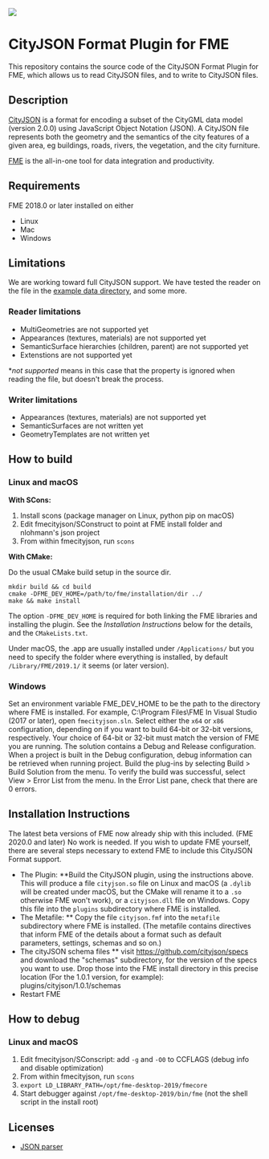 
![](https://homepage.tudelft.nl/23t4p/images/cityjson-fme.jpg)

# CityJSON Format Plugin for FME

This repository contains the source code of the CityJSON Format Plugin for FME, which allows us to read CityJSON files, and to write to CityJSON files.

## Description

[CityJSON](https://www.cityjson.org) is a format for encoding a subset of the CityGML data model (version 2.0.0) using JavaScript Object Notation (JSON). 
A CityJSON file represents both the geometry and the semantics of the city features of a given area, eg buildings, roads, rivers, the vegetation, and the city furniture.

[FME](https://www.safe.com) is the all-in-one tool for data integration and productivity.

## Requirements
FME 2018.0 or later installed on either
* Linux
* Mac
* Windows

## Limitations
We are working toward full CityJSON support. 
We have tested the reader on the file in the [example data directory](https://github.com/safesoftware/fme-CityJSON/tree/master/example_data), and some more.

### Reader limitations

  - MultiGeometries are not supported yet
  - Appearances (textures, materials) are not supported yet
  - SemanticSurface hierarchies (children, parent) are not supported yet
  - Extenstions are not supported yet

\**not supported* means in this case that the property is ignored when reading the file, but doesn't break the process.

### Writer limitations

  - Appearances (textures, materials) are not supported yet
  - SemanticSurfaces are not written yet
  - GeometryTemplates are not written yet


## How to build

### Linux and macOS

**With SCons:**

1. Install scons (package manager on Linux, python pip on macOS)
2. Edit fmecityjson/SConstruct to point at FME install folder and nlohmann's json project
3. From within fmecityjson, run `scons`

**With CMake:**

Do the usual CMake build setup in the source dir.
```
mkdir build && cd build
cmake -DFME_DEV_HOME=/path/to/fme/installation/dir ../
make && make install
```
The option `-DFME_DEV_HOME` is required for both linking the FME libraries and installing the plugin. See the *Installation Instructions* below for the details, and the `CMakeLists.txt`.

Under macOS, the .app are usually installed under `/Applications/` but you need to specify the folder where everything is installed, by default `/Library/FME/2019.1/` it seems (or later version).

### Windows
Set an environment variable FME_DEV_HOME to be the path to the directory where FME is installed.  For example, C:\Program Files\FME
In Visual Studio (2017 or later), open `fmecityjson.sln`.
Select either the `x64` or `x86` configuration, depending on if you want to build 64-bit or 32-bit versions, respectively.  Your choice of 64-bit or 32-bit must match the version of FME you are running.
The solution contains a Debug and Release
configuration. When a project is built in the Debug
configuration, debug information can be retrieved when
running project.
Build the plug-ins by selecting Build > Build
Solution from the menu.
To verify the build was successful, select View > Error List
from the menu. In the Error List pane, check that there
are 0 errors.

## Installation Instructions
The latest beta versions of FME now already ship with this included.  (FME 2020.0 and later) No work is needed.
If you wish to update FME yourself, there are several steps necessary to extend FME to include this CityJSON Format support.

* The Plugin:
**Build the CityJSON plugin, using the instructions above.  This will produce a file `cityjson.so` file on Linux and macOS (a `.dylib` will be created under macOS, but the CMake will rename it to a `.so` otherwise FME won't work), or a `cityjson.dll` file on Windows.  Copy this file into the `plugins` subdirectory where FME is installed.
* The Metafile:
** Copy the file `cityjson.fmf` into the `metafile` subdirectory where FME is installed.
(The metafile contains directives that inform FME of the details about a format such as default parameters, settings, schemas and so on.)
* The cityJSON schema files
** visit https://github.com/cityjson/specs and download the "schemas" subdirectory, for the version of the specs you want to use.  Drop those into the FME install directory in this precise location (For the 1.0.1 version, for example):  plugins/cityjson/1.0.1/schemas
* Restart FME

## How to debug
### Linux and macOS
1. Edit fmecityjson/SConscript: add `-g` and `-O0` to CCFLAGS (debug info and disable optimization)
2. From within fmecityjson, run `scons`
3. `export LD_LIBRARY_PATH=/opt/fme-desktop-2019/fmecore`
4. Start debugger against `/opt/fme-desktop-2019/bin/fme` (not the shell script in the install root)

## Licenses
* [JSON parser](https://github.com/nlohmann/json/blob/master/LICENSE.MIT)
